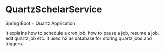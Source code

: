 # QuartzSchelarService
Spring Boot + Quartz Application

It explains how to schedule a cron job, how to pause a job, resume a job, edit quartz job etc. 
It used h2 as database for storing quartz jobs and triggers.

 
